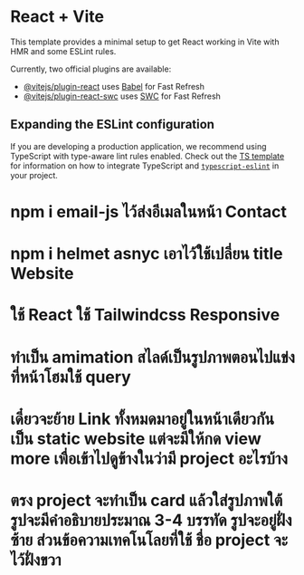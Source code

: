 # React + Vite

This template provides a minimal setup to get React working in Vite with HMR and some ESLint rules.

Currently, two official plugins are available:

- [@vitejs/plugin-react](https://github.com/vitejs/vite-plugin-react/blob/main/packages/plugin-react) uses [Babel](https://babeljs.io/) for Fast Refresh
- [@vitejs/plugin-react-swc](https://github.com/vitejs/vite-plugin-react/blob/main/packages/plugin-react-swc) uses [SWC](https://swc.rs/) for Fast Refresh

## Expanding the ESLint configuration

If you are developing a production application, we recommend using TypeScript with type-aware lint rules enabled. Check out the [TS template](https://github.com/vitejs/vite/tree/main/packages/create-vite/template-react-ts) for information on how to integrate TypeScript and [`typescript-eslint`](https://typescript-eslint.io) in your project.

# npm i email-js ไว้ส่งอีเมลในหน้า Contact
# npm i helmet asnyc เอาไว้ใช้เปลี่ยน title Website
# ใช้ React ใช้ Tailwindcss Responsive

# ทำเป็น amimation สไลด์เป็นรูปภาพตอนไปแข่งที่หน้าโฮมใช้ query 
# เดี๋ยวจะย้าย Link ทั้งหมดมาอยู่ในหน้าเดียวกันเป็น static website แต่จะมีให้กด view more เพื่อเข้าไปดูข้างในว่ามี project อะไรบ้าง
# ตรง project จะทำเป็น card แล้วใส่รูปภาพใต้รูปจะมีคำอธิบายประมาณ 3-4 บรรทัด รูปจะอยู่ฝั่งซ้าย ส่วนข้อความเทคโนโลยที่ใช้ ชื่อ project จะไว้ฝั่งขวา